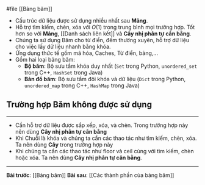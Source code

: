 #file [[Bảng băm]]

- Cấu trúc dữ liệu được sử dụng nhiều nhất sau **Mảng**.
- Hỗ trợ tìm kiếm, chèn, xóa với $O(1)$ trong trung bình mọi trường hợp. Tốt hơn so với **Mảng**, [[Danh sách liên kết]] và **Cây nhị phân tự cân bằng**.
- Chúng ta sử dụng Băm cho từ điển, đếm thường xuyên, hỗ trợ dữ liệu cho việc lấy dữ liệu nhanh bằng khóa.
- Ứng dụng thức tế gồm mã hóa, Caches, Từ điển, bảng,...
- Gồm hai loại bảng băm:
	- **Bộ băm**: Bộ sưu tầm khóa duy nhất (`Set` trong Python, `unordered_set` trong C++, `HashSet` trong Java)
	- **Bản đồ băm**: Bộ sưu tầm đôi khóa và dữ liệu (`Dict` trong Python, `unordered_map` trong C++, `HashMap` trong Java)

## Trường hợp Băm không được sử dụng
---
- Cần hỗ trợ dữ liệu được sắp xếp, xóa, và chèn. Trong trường hợp này nên dùng **Cây nhị phân tự cân bằng**
- Khi Chuỗi là khóa và chúng ta cần các thao tác như tìm kiếm, chèn, xóa. Ta nên dùng **Cây** trong trường hợp này
- Khi chúng ta cần các thao tác như floor và ceil cùng với tìm kiếm, chèn hoặc xóa. Ta nên dùng **Cây nhị phân tự cân bằng**.
---
**Bài trước**: [[Bảng băm]]
**Bài sau**: [[Các thành phần của bảng băm]]
